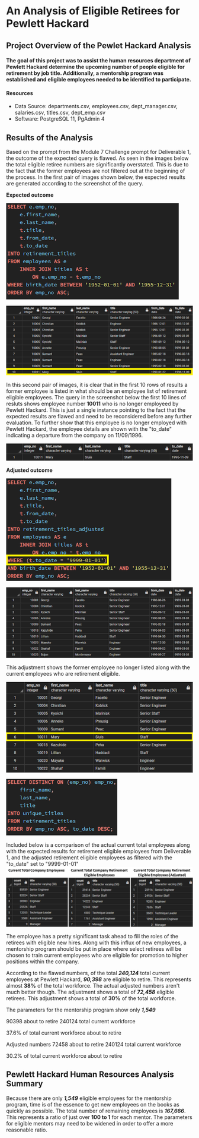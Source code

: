 # An Analysis of Eligible Retirees for Pewlett Hackard

## Project Overview of the Pewlet Hackard Analysis
#### The goal of this project was to assist the human resources department of Pewlett Hackard determine the upcoming number of people eligible for retirement by job title.  Additionally, a mentorship program was established and eligible employees needed to be identified to participate.  

#### Resources
- Data Source:  departments.csv, employees.csv, dept_manager.csv, salaries.csv, titles.csv, dept_emp.csv
- Software:  PostgreSQL 11, PgAdmin 4 

## Results of the Analysis
Based on the prompt from the Module 7 Challenge prompt for Deliverable 1, the outcome of the expected query is flawed.  As seen in the images below the total eligible retiree numbers are significantly overstated.  This is due to the fact that the former employees are not filtered out at the beginning of the process.  In the first pair of images shown below, the expected results are generated according to the screenshot of the query.

**Expected outcome**

![retirement_titles_query.png](https://github.com/frostbrosracing/Pewlett-Hackard-Analysis/blob/main/Images/retirement_titles_query.png)

![retirement_titles.png](https://github.com/frostbrosracing/Pewlett-Hackard-Analysis/blob/main/Images/retirement_titles.png)

In this second pair of images, it is clear that in the first 10 rows of results a former employee is listed in what should be an employee list of retirement eligible employees.  The query in the screenshot below the first 10 lines of resluts shows employee number **10011** who is no longer employeed by Pewlett Hackard.  This is just a single instance pointing to the fact that the expected results are flawed and need to be reconsidered before any further evaluation.  To further show that this employee is no longer employed with Pewlett Hackard, the employee details are shown with the "to_date" indicating a departure from the company on 11/09/1996.

![Mary_Sluis_former_employee.png](https://github.com/frostbrosracing/Pewlett-Hackard-Analysis/blob/main/Images/Mary_Sluis_former_employee.png)

**Adjusted outcome**

![retirement_titles_adjusted_query.png](https://github.com/frostbrosracing/Pewlett-Hackard-Analysis/blob/main/Images/retirement_titles_adjusted_query.png)

![retirement_titles_adjusted.png](https://github.com/frostbrosracing/Pewlett-Hackard-Analysis/blob/main/Images/retirement_titles_adjusted.png)

This adjustment shows the former employee no longer listed along with the current employees who are retirement eligible.


![unique_titles.png](https://github.com/frostbrosracing/Pewlett-Hackard-Analysis/blob/main/Images/unique_titles.png)

![unique_titles_query.png](https://github.com/frostbrosracing/Pewlett-Hackard-Analysis/blob/main/Images/unique_titles_query.png)

Included below is a comparison of the actual current total employees along with the expected results for retirement eligible employees from Deliverable 1, and the adjusted retirement eligible employees as filtered with the "to_date" set to "9999-01-01"
![employee_numbers_comparison.png](https://github.com/frostbrosracing/Pewlett-Hackard-Analysis/blob/main/Images/employee_numbers_comparison.png)

The employee has a pretty significant task ahead to fill the roles of the retirees with eligible new hires.  Along with this influx of new employees, a mentorship program should be put in place where select retirees will be chosen to train current employees who are eligible for promotion to higher positions within the company. 

According to the flawed numbers, of the total ***240,124*** total current employees at Pewlett Hackard, ***90,398*** are eligible to retire.  This represents almost **38%** of the total workforce.  The actual adjusted numbers aren't much better though.  The adjustment shows a total of ***72,458***  eligible retirees.  This adjustment shows a total of **30%** of the total workforce.  

The parameters for the mentorship program show only ***1,549*** 

90398 about to retire
240124 total current workforce

37.6% of total current workforce about to retire

Adjusted numbers
72458 about to retire
240124 total current workforce

30.2% of total current workforce about to retire


## Pewlett Hackard Human Resources Analysis Summary
Because there are only ***1,549*** eligible employees for the mentorship program, time is of the essence to get new employees on the books as quickly as possible.  The total number of remaining employees is ***167,666***.  This represents a ratio of just over **100 to 1** for each mentor.  The parameters for eligible mentors may need to be widened in order to offer a more reasonable ratio.  



